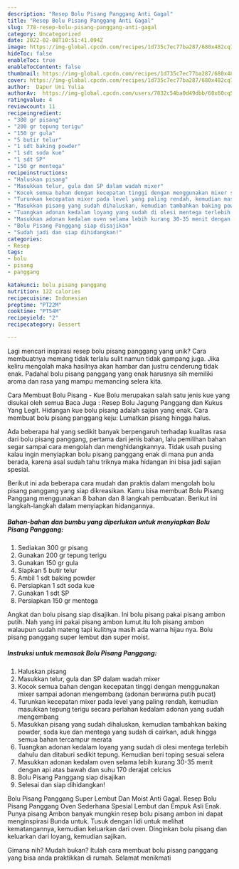 ```yaml
---
description: "Resep Bolu Pisang Panggang Anti Gagal"
title: "Resep Bolu Pisang Panggang Anti Gagal"
slug: 778-resep-bolu-pisang-panggang-anti-gagal
category: Uncategorized
date: 2022-02-08T10:51:41.094Z
image: https://img-global.cpcdn.com/recipes/1d735c7ec77ba287/680x482cq70/bolu-pisang-panggang-foto-resep-utama.jpg
hideToc: false
enableToc: true
enableTocContent: false
thumbnail: https://img-global.cpcdn.com/recipes/1d735c7ec77ba287/680x482cq70/bolu-pisang-panggang-foto-resep-utama.jpg
cover: https://img-global.cpcdn.com/recipes/1d735c7ec77ba287/680x482cq70/bolu-pisang-panggang-foto-resep-utama.jpg
author:  Dapur Uni Yulia
authorAv:  https://img-global.cpcdn.com/users/7832c54ba0d49dbb/60x60cq50/avatar.jpg
ratingvalue: 4
reviewcount: 11
recipeingredient:
- "300 gr pisang"
- "200 gr tepung terigu"
- "150 gr gula"
- "5 butir telur"
- "1 sdt baking powder"
- "1 sdt soda kue"
- "1 sdt SP"
- "150 gr mentega"
recipeinstructions:
- "Haluskan pisang"
- "Masukkan telur, gula dan SP dalam wadah mixer"
- "Kocok semua bahan dengan kecepatan tinggi dengan menggunakan mixer sampai adonan mengembang (adonan berwarna putih pucat)"
- "Turunkan kecepatan mixer pada level yang paling rendah, kemudian masukkan tepung terigu secara perlahan kedalam adonan yang sudah mengembang"
- "Masukkan pisang yang sudah dihaluskan, kemudian tambahkan baking powder, soda kue dan mentega yang sudah di cairkan, aduk hingga semua bahan tercampur merata"
- "Tuangkan adonan kedalam loyang yang sudah di olesi mentega terlebih dahulu dan ditaburi sedikit tepung. Kemudian beri toping sesuai selera"
- "Masukkan adonan kedalam oven selama lebih kurang 30-35 menit dengan api atas bawah dan suhu 170 derajat celcius"
- "Bolu Pisang Panggang siap disajikan"
- "Sudah jadi dan siap dihidangkan!"
categories:
- Resep
tags:
- bolu
- pisang
- panggang

katakunci: bolu pisang panggang 
nutrition: 122 calories
recipecuisine: Indonesian
preptime: "PT22M"
cooktime: "PT54M"
recipeyield: "2"
recipecategory: Dessert

---
```



Lagi mencari inspirasi resep bolu pisang panggang yang unik? Cara membuatnya memang tidak terlalu sulit namun tidak gampang juga. Jika keliru mengolah maka hasilnya akan hambar dan justru cenderung tidak enak. Padahal bolu pisang panggang yang enak harusnya sih memiliki aroma dan rasa yang mampu memancing selera kita.


Cara Membuat Bolu Pisang - Kue Bolu merupakan salah satu jenis kue yang disukai oleh semua Baca Juga : Resep Bolu Jagung Panggang dan Kukus Yang Legit. Hidangan kue bolu pisang adalah sajian yang enak. Cara membuat bolu pisang panggang keju: Lumatkan pisang hingga halus.

Ada beberapa hal yang sedikit banyak berpengaruh terhadap kualitas rasa dari bolu pisang panggang, pertama dari jenis bahan, lalu pemilihan bahan segar sampai cara mengolah dan menghidangkannya. Tidak usah pusing kalau ingin menyiapkan bolu pisang panggang enak di mana pun anda berada, karena asal sudah tahu triknya maka hidangan ini bisa jadi sajian spesial.


Berikut ini ada beberapa cara mudah dan praktis dalam mengolah bolu pisang panggang yang siap dikreasikan. Kamu bisa membuat Bolu Pisang Panggang menggunakan 8 bahan dan 8 langkah pembuatan. Berikut ini langkah-langkah dalam menyiapkan hidangannya.

<!--inarticleads1-->

##### Bahan-bahan dan bumbu yang diperlukan untuk menyiapkan Bolu Pisang Panggang:

1. Sediakan 300 gr pisang
1. Gunakan 200 gr tepung terigu
1. Gunakan 150 gr gula
1. Siapkan 5 butir telur
1. Ambil 1 sdt baking powder
1. Persiapkan 1 sdt soda kue
1. Gunakan 1 sdt SP
1. Persiapkan 150 gr mentega


Angkat dan bolu pisang siap disajikan. Ini bolu pisang pakai pisang ambon putih. Nah yang ini pakai pisang ambon lumut.itu loh pisang ambon walaupun sudah mateng tapi kulitnya masih ada warna hijau nya. Bolu pisang panggang super lembut dan super moist. 

<!--inarticleads2-->

##### Instruksi untuk memasak Bolu Pisang Panggang:

1. Haluskan pisang
1. Masukkan telur, gula dan SP dalam wadah mixer
1. Kocok semua bahan dengan kecepatan tinggi dengan menggunakan mixer sampai adonan mengembang (adonan berwarna putih pucat)
1. Turunkan kecepatan mixer pada level yang paling rendah, kemudian masukkan tepung terigu secara perlahan kedalam adonan yang sudah mengembang
1. Masukkan pisang yang sudah dihaluskan, kemudian tambahkan baking powder, soda kue dan mentega yang sudah di cairkan, aduk hingga semua bahan tercampur merata
1. Tuangkan adonan kedalam loyang yang sudah di olesi mentega terlebih dahulu dan ditaburi sedikit tepung. Kemudian beri toping sesuai selera
1. Masukkan adonan kedalam oven selama lebih kurang 30-35 menit dengan api atas bawah dan suhu 170 derajat celcius
1. Bolu Pisang Panggang siap disajikan
1. Selesai dan siap dihidangkan!

Bolu Pisang Panggang Super Lembut Dan Moist Anti Gagal. Resep Bolu Pisang Panggang Oven Sederhana Spesial Lembut dan Empuk Asli Enak. Punya pisang Ambon banyak mungkin resep bolu pisang ambon ini dapat menginspirasi Bunda untuk. Tusuk dengan lidi untuk melihat kematangannya, kemudian keluarkan dari oven. Dinginkan bolu pisang dan keluarkan dari loyang, kemudian sajikan. 

Gimana nih? Mudah bukan? Itulah cara membuat bolu pisang panggang yang bisa anda praktikkan di rumah. Selamat menikmati
